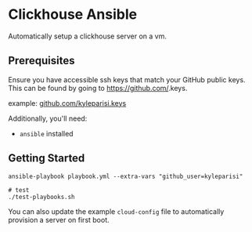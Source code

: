 # Clickhouse Ansible

Automatically setup a clickhouse server on a vm.

## Prerequisites

Ensure you have accessible ssh keys that match your GitHub public keys.  This can be found by going to
https://github.com/<username>.keys.

example: [github.com/kyleparisi.keys](https://github.com/kyleparisi.keys)

Additionally, you'll need:

- `ansible` installed

## Getting Started

```shell
ansible-playbook playbook.yml --extra-vars "github_user=kyleparisi"

# test
./test-playbooks.sh
```

You can also update the example `cloud-config` file to automatically provision
a server on first boot.
